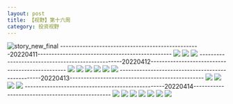 ```yaml
---
layout: post
title: 【视野】第十六周
category: 投资视野
---
```

![story_new_final](http://rab41f8zg.hd-bkt.clouddn.com/img/story_new_final_0322.png)
--------------------------------------------------20220411------------------------------------------------
![](http://rab41f8zg.hd-bkt.clouddn.com/img/factors-220411-1.png)
![](http://rab41f8zg.hd-bkt.clouddn.com/img/factors-220411-2.png)
![](http://rab41f8zg.hd-bkt.clouddn.com/img/factors-220411-3.png)
--------------------------------------------------20220412------------------------------------------------
![](http://rab41f8zg.hd-bkt.clouddn.com/img/factors-220413-1.png)
![](http://rab41f8zg.hd-bkt.clouddn.com/img/factors-220413-2.png)
![](http://rab41f8zg.hd-bkt.clouddn.com/img/factors-220413-3.png)
![](http://rab41f8zg.hd-bkt.clouddn.com/img/factors-220413-4.png)
![](http://rab41f8zg.hd-bkt.clouddn.com/img/factors-220413-5.png)
![](http://rab41f8zg.hd-bkt.clouddn.com/img/factors-220413-6.png)
--------------------------------------------------20220413------------------------------------------------
![](http://rab41f8zg.hd-bkt.clouddn.com/img/factors-220413-7.png)
![](http://rab41f8zg.hd-bkt.clouddn.com/img/factors-220413-8.png)
![](http://rab41f8zg.hd-bkt.clouddn.com/img/factors-220413-9.png)
![](http://rab41f8zg.hd-bkt.clouddn.com/img/factors-220413-10.png)
--------------------------------------------------20220414------------------------------------------------
![](http://rab41f8zg.hd-bkt.clouddn.com/img/factors-220414-1.png)
![](http://rab41f8zg.hd-bkt.clouddn.com/img/factors-220414-2.png)
![](http://rab41f8zg.hd-bkt.clouddn.com/img/factors-220414-3.png)
![](http://rab41f8zg.hd-bkt.clouddn.com/img/factors-220414-4.png)
![](http://rab41f8zg.hd-bkt.clouddn.com/img/factors-220414-5.png)
![](http://rab41f8zg.hd-bkt.clouddn.com/img/factors-220414-6.png)
![](http://rab41f8zg.hd-bkt.clouddn.com/img/factors-220414-7.png)

  




